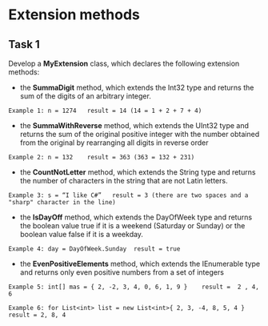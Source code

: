 # Extension methods

## Task 1
Develop a **MyExtension** class, which declares the following extension methods: 

- the **SummaDigit** method, which extends the Int32 type and returns the sum of the digits of an arbitrary integer. 

`Example 1: n = 1274   result = 14 (14 = 1 + 2 + 7 + 4)` 

- the **SummaWithReverse** method, which extends the UInt32 type and returns the sum of the original positive integer with the number obtained from the original by rearranging all digits in reverse order 

`Example 2: n = 132    result = 363 (363 = 132 + 231)` 

- the **CountNotLetter** method, which extends the String type and returns the number of characters in the string that are not Latin letters. 

`Example 3: s = “I like С#”   result = 3 (there are two spaces and a "sharp" character in the line)` 

- the **IsDayOff** method, which extends the DayOfWeek type and returns the boolean value true if it is a weekend (Saturday or Sunday) or the boolean value false if it is a weekday. 

`Example 4: day = DayOfWeek.Sunday  result = true` 

- the **EvenPositiveElements** method, which extends the IEnumerable <int> type and returns only even positive numbers from a set of integers 

`Example 5: int[] mas = { 2, -2, 3, 4, 0, 6, 1, 9 }    result =  2 , 4, 6` 

`Example 6: for List<int> list = new List<int>{ 2, 3, -4, 8, 5, 4 }   result = 2, 8, 4` 

 
